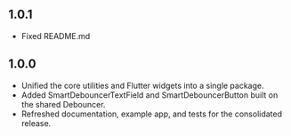 ## 1.0.1

- Fixed README.md

## 1.0.0

- Unified the core utilities and Flutter widgets into a single package.
- Added SmartDebouncerTextField and SmartDebouncerButton built on the shared Debouncer.
- Refreshed documentation, example app, and tests for the consolidated release.
